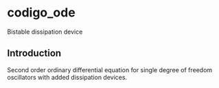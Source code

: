 # codigo_ode
Bistable dissipation device

## Introduction

Second order ordinary differential equation for single degree of freedom oscillators with added dissipation devices.
